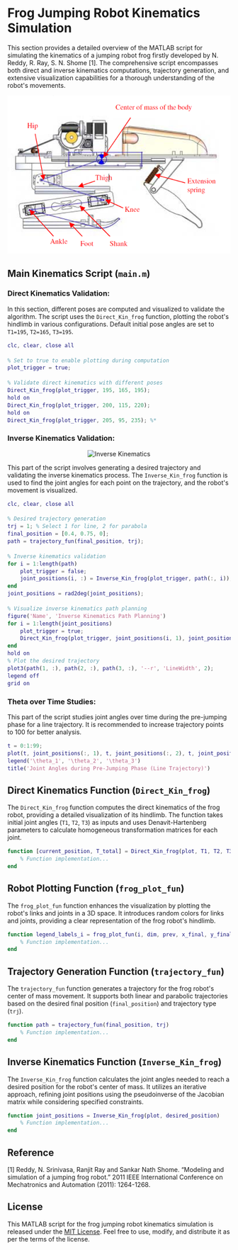 # Frog Jumping Robot Kinematics Simulation

This section provides a detailed overview of the MATLAB script for simulating the kinematics of a jumping robot frog firstly developed by N. Reddy, R. Ray, S. N. Shome [1]. The comprehensive script encompasses both direct and inverse kinematics computations, trajectory generation, and extensive visualization capabilities for a thorough understanding of the robot's movements.

<p align="center">
  <img src="frog_robot.png" alt="Frog Robot">
</p>


## Main Kinematics Script (`main.m`)

### Direct Kinematics Validation:

In this section, different poses are computed and visualized to validate the algorithm. The script uses the `Direct_Kin_frog` function, plotting the robot's hindlimb in various configurations. Default initial pose angles are set to `T1=195`, `T2=165`, `T3=195`.

```matlab
clc, clear, close all

% Set to true to enable plotting during computation
plot_trigger = true;

% Validate direct kinematics with different poses
Direct_Kin_frog(plot_trigger, 195, 165, 195);
hold on
Direct_Kin_frog(plot_trigger, 200, 115, 220);
hold on
Direct_Kin_frog(plot_trigger, 205, 95, 235); %*
```

### Inverse Kinematics Validation:

<p align="center">
  <img src="inverse_kin_2" alt="Inverse Kinematics">
</p>


This part of the script involves generating a desired trajectory and validating the inverse kinematics process. The `Inverse_Kin_frog` function is used to find the joint angles for each point on the trajectory, and the robot's movement is visualized.

```matlab
clc, clear, close all

% Desired trajectory generation
trj = 1; % Select 1 for line, 2 for parabola
final_position = [0.4, 0.75, 0];
path = trajectory_fun(final_position, trj);

% Inverse kinematics validation
for i = 1:length(path)
    plot_trigger = false;
    joint_positions(i, :) = Inverse_Kin_frog(plot_trigger, path(:, i));
end
joint_positions = rad2deg(joint_positions);

% Visualize inverse kinematics path planning
figure('Name', 'Inverse Kinematics Path Planning')
for i = 1:length(joint_positions)
    plot_trigger = true;
    Direct_Kin_frog(plot_trigger, joint_positions(i, 1), joint_positions(i, 2), joint_positions(i, 3));
end
hold on
% Plot the desired trajectory
plot3(path(1, :), path(2, :), path(3, :), '--r', 'LineWidth', 2);
legend off
grid on
```

### Theta over Time Studies:

This part of the script studies joint angles over time during the pre-jumping phase for a line trajectory. It is recommended to increase trajectory points to 100 for better analysis.

```matlab
t = 0:1:99;
plot(t, joint_positions(:, 1), t, joint_positions(:, 2), t, joint_positions(:, 3))
legend('\theta_1', '\theta_2', '\theta_3')
title('Joint Angles during Pre-Jumping Phase (Line Trajectory)')
```

## Direct Kinematics Function (`Direct_Kin_frog`)

The `Direct_Kin_frog` function computes the direct kinematics of the frog robot, providing a detailed visualization of its hindlimb. The function takes initial joint angles (`T1`, `T2`, `T3`) as inputs and uses Denavit-Hartenberg parameters to calculate homogeneous transformation matrices for each joint.

```matlab
function [current_position, T_total] = Direct_Kin_frog(plot, T1, T2, T3)
    % Function implementation...
end
```

## Robot Plotting Function (`frog_plot_fun`)

The `frog_plot_fun` function enhances the visualization by plotting the robot's links and joints in a 3D space. It introduces random colors for links and joints, providing a clear representation of the frog robot's hindlimb.

```matlab
function legend_labels_i = frog_plot_fun(i, dim, prev, x_final, y_final, z_final)
    % Function implementation...
end
```

## Trajectory Generation Function (`trajectory_fun`)

The `trajectory_fun` function generates a trajectory for the frog robot's center of mass movement. It supports both linear and parabolic trajectories based on the desired final position (`final_position`) and trajectory type (`trj`).

```matlab
function path = trajectory_fun(final_position, trj)
    % Function implementation...
end
```

## Inverse Kinematics Function (`Inverse_Kin_frog`)

The `Inverse_Kin_frog` function calculates the joint angles needed to reach a desired position for the robot's center of mass. It utilizes an iterative approach, refining joint positions using the pseudoinverse of the Jacobian matrix while considering specified constraints.

```matlab
function joint_positions = Inverse_Kin_frog(plot, desired_position)
    % Function implementation...
end
```
## Reference

[1] Reddy, N. Srinivasa, Ranjit Ray and Sankar Nath Shome. “Modeling and simulation of a jumping frog robot.” 2011 IEEE International Conference on Mechatronics and Automation (2011): 1264-1268.

## License

This MATLAB script for the frog jumping robot kinematics simulation is released under the [MIT License](LICENSE). Feel free to use, modify, and distribute it as per the terms of the license.
